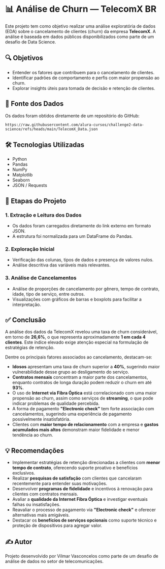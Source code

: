 # 📊 Análise de Churn — TelecomX BR

Este projeto tem como objetivo realizar uma análise exploratória de dados (EDA) sobre o cancelamento de clientes (churn) da empresa **TelecomX**. A análise é baseada em dados públicos disponibilizados como parte de um desafio de Data Science.

## 🔍 Objetivos

- Entender os fatores que contribuem para o cancelamento de clientes.
- Identificar padrões de comportamento e perfis com maior propensão ao churn.
- Explorar insights úteis para tomada de decisão e retenção de clientes.

## 📁 Fonte dos Dados

Os dados foram obtidos diretamente de um repositório do GitHub:

```
https://raw.githubusercontent.com/alura-cursos/challenge2-data-science/refs/heads/main/TelecomX_Data.json
```

## 🛠️ Tecnologias Utilizadas

- Python
- Pandas
- NumPy
- Matplotlib
- Seaborn
- JSON / Requests

## 📌 Etapas do Projeto

### 1. Extração e Leitura dos Dados
- Os dados foram carregados diretamente do link externo em formato JSON.
- A estrutura foi normalizada para um DataFrame do Pandas.

### 2. Exploração Inicial
- Verificação das colunas, tipos de dados e presença de valores nulos.
- Análise descritiva das variáveis mais relevantes.

### 3. Análise de Cancelamentos
- Análise de proporções de cancelamento por gênero, tempo de contrato, idade, tipo de serviço, entre outros.
- Visualizações com gráficos de barras e boxplots para facilitar a interpretação.

## ✅ Conclusão

A análise dos dados da TelecomX revelou uma taxa de churn considerável, em torno de **26,6%**, o que representa aproximadamente **1 em cada 4 clientes**. Este índice elevado exige atenção especial na formulação de estratégias de retenção.

Dentre os principais fatores associados ao cancelamento, destacam-se:

- **Idosos** apresentam uma taxa de churn superior a **40%**, sugerindo maior vulnerabilidade desse grupo ao desligamento do serviço.
- **Contratos mensais** concentram a maior parte dos cancelamentos, enquanto contratos de longa duração podem reduzir o churn em até **93%**.
- O uso de **Internet via Fibra Óptica** está correlacionado com uma maior propensão ao churn, assim como serviços de **streaming**, o que pode indicar problemas de qualidade percebida.
- A forma de pagamento **"Electronic check"** tem forte associação com cancelamentos, sugerindo uma experiência de pagamento possivelmente insatisfatória.
- Clientes com **maior tempo de relacionamento** com a empresa e **gastos acumulados mais altos** demonstram maior fidelidade e menor tendência ao churn.


## 💡 Recomendações

- Implementar estratégias de retenção direcionadas a clientes com **menor tempo de contrato**, oferecendo suporte proativo e benefícios exclusivos.
- Realizar **pesquisas de satisfação** com clientes que cancelaram recentemente para entender suas motivações.
- Desenvolver **programas de fidelidade** e incentivos à renovação para clientes com contratos mensais.
- Avaliar a **qualidade da Internet Fibra Óptica** e investigar eventuais falhas ou insatisfações.
- Reavaliar o processo de pagamento via **"Electronic check"** e oferecer alternativas mais amigáveis.
- Destacar os **benefícios de serviços opcionais** como suporte técnico e proteção de dispositivos para agregar valor.


## ✍️ Autor

Projeto desenvolvido por Vilmar Vasconcelos como parte de um desafio de análise de dados no setor de telecomunicações.

